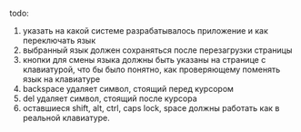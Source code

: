 todo:

1. указать на какой системе разрабатывалось приложение и как переключать язык
2. выбранный язык должен сохраняться после перезагрузки страницы
3. кнопки для смены языка должны быть указаны на странице c клавиатурой, что бы было понятно, как проверяющему поменять язык на клавиатуре
4. backspace удаляет символ, стоящий перед курсором
5. del удаляет символ, стоящий после курсора
6. оставшиеся shift, alt, ctrl, caps lock, space должны работать как в реальной клавиатуре.

